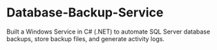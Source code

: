 # Database-Backup-Service
Built a Windows Service in C# (.NET) to automate SQL Server database backups, store backup files, and generate activity logs. 
